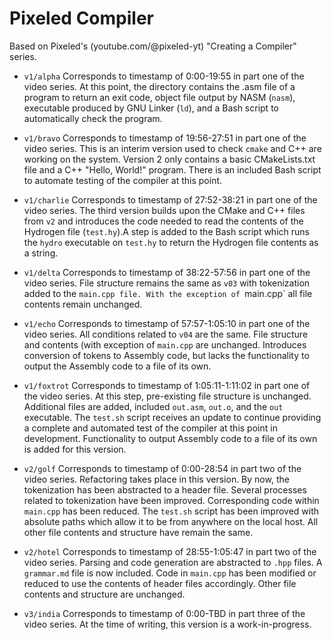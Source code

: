 # Pixeled Compiler

Based on Pixeled's (youtube.com/@pixeled-yt) "Creating a Compiler" series.

- `v1/alpha` Corresponds to timestamp of 0:00-19:55 in part one of the video  series. At this point, the directory contains the .asm file of a program to return an exit code, object file output by NASM (`nasm`), executable produced by GNU Linker (`ld`), and a Bash script to automatically check the program.

- `v1/bravo` Corresponds to timestamp of 19:56-27:51 in part one of the video series. This is an interim version used to check `cmake` and C++ are working on the system. Version 2 only contains a basic CMakeLists.txt file and a C++ "Hello, World!" program. There is an included Bash script to automate testing of the compiler at this point.

- `v1/charlie` Corresponds to timestamp of 27:52-38:21 in part one of the video series. The third version builds upon the CMake and C++ files from `v2` and introduces the code needed to read the contents of the Hydrogen file (`test.hy`).A step is added to the Bash script which runs the `hydro` executable on `test.hy` to return the Hydrogen file contents as a string.

- `v1/delta` Corresponds to timestamp of 38:22-57:56 in part one of the video series. File structure remains the same as `v03` with tokenization added to the `main.cpp file. With the exception of `main.cpp` all file contents remain unchanged.

- `v1/echo` Corresponds to timestamp of 57:57-1:05:10 in part one of the video series. All conditions related to `v04` are the same. File structure and contents (with exception of `main.cpp` are unchanged. Introduces conversion of tokens to Assembly code, but lacks the functionality to output the Assembly code to a file of its own.

- `v1/foxtrot` Corresponds to timestamp of 1:05:11-1:11:02 in part one of the video series. At this step, pre-existing file structure is unchanged. Additional files are added, included `out.asm`, `out.o`, and the `out` executable. The `test.sh` script receives an update to continue providing a complete and automated test of the compiler at this point in development. Functionality to output Assembly code to a file of its own is added for this version.

- `v2/golf` Corresponds to timestamp of 0:00-28:54 in part two of the video series. Refactoring takes place in this version. By now, the tokenization has been abstracted to a header file. Several processes related to tokenization have been improved. Corresponding code within `main.cpp` has been reduced. The `test.sh` script has been improved with absolute paths which allow it to be from anywhere on the local host. All other file contents and structure have remain the same.

- `v2/hotel` Corresponds to timestamp of 28:55-1:05:47 in part two of the video series. Parsing and code generation are abstracted to `.hpp` files. A `grammar.md` file is now included. Code in `main.cpp` has been modified or reduced to use the contents of header files accordingly. Other file contents and structure are unchanged.

- `v3/india` Corresponds to timestamp of 0:00-TBD in part three of the video series. At the time of writing, this version is a work-in-progress.

